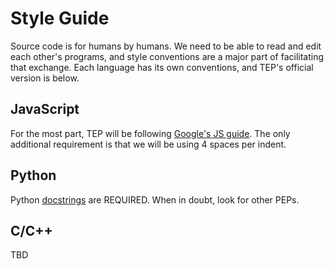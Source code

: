 # Style Guide
Source code is for humans by humans. We need to be able to read and edit each other's programs, and style conventions are a major part of facilitating that exchange. Each language has its own conventions, and TEP's official version is below.

## JavaScript
For the most part, TEP will be following [Google's JS guide](https://google.github.io/styleguide/jsguide.html). The only additional requirement is that we will be using 4 spaces per indent.

## Python
Python [docstrings](https://www.python.org/dev/peps/pep-0257/) are REQUIRED. When in doubt, look for other PEPs.

## C/C++
TBD
